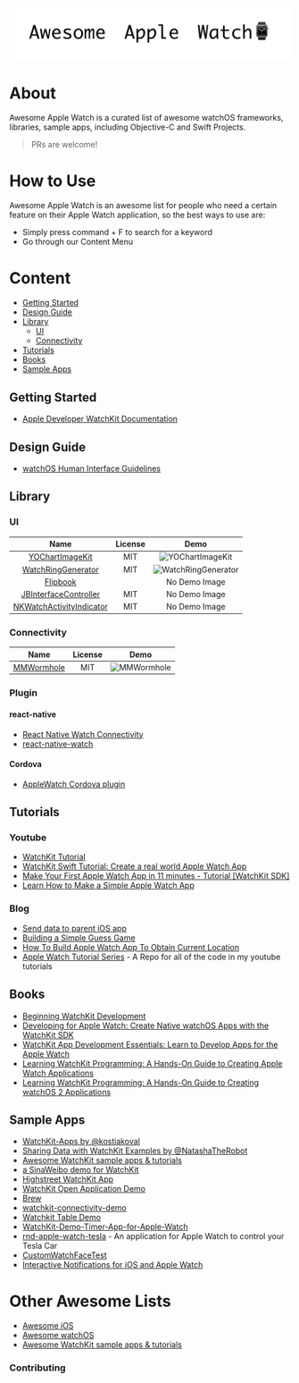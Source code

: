 ![logo](image/awesome-apple-watch.png)

# About

Awesome Apple Watch is a curated list of awesome watchOS frameworks, libraries, sample apps, including Objective-C and Swift Projects.

> PRs are welcome! 

# How to Use

Awesome Apple Watch is an awesome list for people who need a certain feature on their Apple Watch application, so the best ways to use are:

* Simply press command + F to search for a keyword
* Go through our Content Menu

# Content

* [Getting Started](#getting-started)
* [Design Guide](#design-guide)
* [Library](#library)
    * [UI](#ui)
    * [Connectivity](#connectivity)
* [Tutorials](#tutorials)
* [Books](#books)
* [Sample Apps](#sample-apps)

## Getting Started

* [Apple Developer WatchKit Documentation](https://developer.apple.com/documentation/watchkit)

## Design Guide

* [watchOS Human Interface Guidelines](https://developer.apple.com/design/human-interface-guidelines/watchos/overview/themes/)

## Library

### UI

| Name | License | Demo |
|:----:|:-------:|:----:|
| [YOChartImageKit](https://github.com/yasuoza/YOChartImageKit) | MIT | ![YOChartImageKit](https://raw.githubusercontent.com/yasuoza/YOChartImageKit/assets/images/watchos/all.png) |
| [WatchRingGenerator](https://github.com/radianttap/WatchRingGenerator) | MIT | ![WatchRingGenerator](https://github.com/radianttap/WatchRingGenerator/blob/master/screen.png) |
| [Flipbook](https://github.com/frosty/Flipbook) | | No Demo Image |
| [JBInterfaceController](https://github.com/mikeswanson/JBInterfaceController) | MIT | No Demo Image |
| [NKWatchActivityIndicator](https://github.com/NilStack/NKWatchActivityIndicator) | MIT | No Demo Image |

### Connectivity

| Name | License | Demo |
|:----:|:-------:|:----:|
| [MMWormhole](https://github.com/mutualmobile/MMWormhole) | MIT | ![MMWormhole](https://github.com/mutualmobile/MMWormhole/blob/master/MMWormhole.gif) |

### Plugin

#### react-native

* [React Native Watch Connectivity](https://github.com/mtford90/react-native-watch-connectivity)
* [react-native-watch](https://github.com/conorbuck/react-native-watch)

#### Cordova

* [AppleWatch Cordova plugin](https://github.com/Telerik-Verified-Plugins/AppleWatch)

## Tutorials

### Youtube

* [WatchKit Tutorial](https://www.youtube.com/watch?v=MAMAqvjPWxo&list=PLveAIogCrRlX2KIm8rfytPArufhV9knnV)
* [WatchKit Swift Tutorial: Create a real world Apple Watch App](https://www.youtube.com/watch?v=sZAT8wNJnF0)
* [Make Your First Apple Watch App in 11 minutes - Tutorial [WatchKit SDK]](https://www.youtube.com/watch?v=MeGArZtbGZ8)
* [Learn How to Make a Simple Apple Watch App](https://www.youtube.com/watch?v=_l393Xm-qsU)

### Blog

* [Send data to parent iOS app](https://kristina.io/send-data-to-parent-ios-app/)
* [Building a Simple Guess Game](https://www.appcoda.com/watchkit-introduction-tutorial/)
* [How To Build Apple Watch App To Obtain Current Location](https://www.spaceotechnologies.com/build-apple-watch-app-watchkit-tutorial/)
* [Apple Watch Tutorial Series](https://github.com/randomite/AppleWatchTutorialSeries) - A Repo for all of the code in my youtube tutorials

## Books

* [Beginning WatchKit Development](https://www.amazon.com/Beginning-WatchKit-Development-Cory-Bohon/dp/1542751438?SubscriptionId=AKIAILSHYYTFIVPWUY6Q&tag=duckduckgo-d-20&linkCode=xm2&camp=2025&creative=165953&creativeASIN=1542751438)
* [Developing for Apple Watch: Create Native watchOS Apps with the WatchKit SDK](https://www.amazon.com/Developing-Apple-Watch-watchOS-WatchKit/dp/168050133X?SubscriptionId=AKIAILSHYYTFIVPWUY6Q&tag=duckduckgo-d-20&linkCode=xm2&camp=2025&creative=165953&creativeASIN=168050133X)
* [WatchKit App Development Essentials: Learn to Develop Apps for the Apple Watch](https://www.amazon.com/WatchKit-App-Development-Essentials-Develop/dp/1512302570?SubscriptionId=AKIAILSHYYTFIVPWUY6Q&tag=duckduckgo-d-20&linkCode=xm2&camp=2025&creative=165953&creativeASIN=1512302570)
* [Learning WatchKit Programming: A Hands-On Guide to Creating Apple Watch Applications](https://www.amazon.com/Learning-WatchKit-Programming-Hands-Applications/dp/0134195442?SubscriptionId=AKIAILSHYYTFIVPWUY6Q&tag=duckduckgo-d-20&linkCode=xm2&camp=2025&creative=165953&creativeASIN=0134195442)
* [Learning WatchKit Programming: A Hands-On Guide to Creating watchOS 2 Applications](https://www.amazon.com/Learning-WatchKit-Programming-Hands-Applications-ebook/dp/B018F3JUFE?SubscriptionId=AKIAILSHYYTFIVPWUY6Q&tag=duckduckgo-d-20&linkCode=xm2&camp=2025&creative=165953&creativeASIN=B018F3JUFE)

## Sample Apps

* [WatchKit-Apps by @kostiakoval](https://github.com/kostiakoval/WatchKit-Apps)
* [Sharing Data with WatchKit Examples by @NatashaTheRobot](https://github.com/NatashaTheRobot/watchkit)
* [Awesome WatchKit sample apps & tutorials](https://github.com/sanketfirodiya/sample-watchkit-apps)
* [a SinaWeibo demo for WatchKit](https://github.com/kof97500/SinaWeibo-WatchKit)
* [Highstreet WatchKit App](https://github.com/GetHighstreet/HighstreetWatchApp)
* [WatchKit Open Application Demo](https://github.com/NatashaTheRobot/WatchKitOpenApplicationDemo)
* [Brew](https://github.com/contentful-graveyard/ContentfulWatchKitExample)
* [watchkit-connectivity-demo](https://github.com/swilliams/watchkit-connectivity-demo)
* [Watchkit Table Demo](https://github.com/NatashaTheRobot/WatchKitTableDemo)
* [WatchKit-Demo-Timer-App-for-Apple-Watch](https://github.com/PaulSolt/WatchKit-Demo-Timer-App-for-Apple-Watch)
* [rnd-apple-watch-tesla](https://github.com/eleks/rnd-apple-watch-tesla) - An application for Apple Watch to control your Tesla Car
* [CustomWatchFaceTest](https://github.com/hamzasood/CustomWatchFaceTest)
* [Interactive Notifications for iOS and Apple Watch](https://github.com/appcelerator-developer-relations/appc-sample-notifywatch)

# Other Awesome Lists

* [Awesome iOS](https://github.com/vsouza/awesome-ios)
* [Awesome watchOS](https://github.com/yenchenlin/awesome-watchos)
* [Awesome WatchKit sample apps & tutorials](https://github.com/sanketfirodiya/sample-watchkit-apps)

### Contributing
